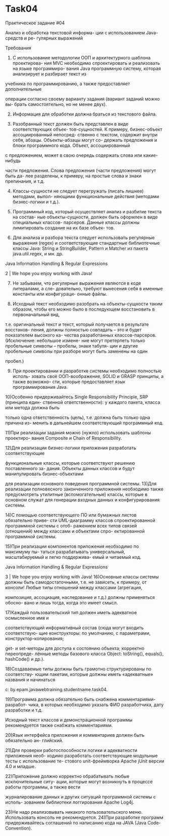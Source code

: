 # Task04
Практическое задание #04

Анализ и обработка текстовой информа-
ции с использованием Java-средств и ре-
гулярных выражений

Требования

1) C использование методологии ООП и архитектурного шаблона проектирова-
ния MVC необходимо спроектировать и реализовать на языке программиро-
вания Java программную систему, которая анализирует и разбирает текст из

учебника по программированию, а также предоставляет дополнительные

операции согласно своему варианту задания (вариант заданий можно вы-
брать самостоятельно, но не менее двух).

2) Информация для обработки должна браться из текстового файла.

3) Разобранный текст должен быть представлен в виде соответствующих объек-
тов-сущностей. К примеру, бизнес-объект ассоциированный непосред-
ственно с текстом, содержит внутри себя, абзацы. Объекты-абзацы могут со-
держать предложения и блоки программного кода. Объект, ассоциированный

с предложением, может в свою очередь содержать слова или какие-нибудь

части предложения. Слова предложения (части предложения) могут быть да-
лее разделены, к примеру, на простые слова и знаки препинания, и т.д.

4) Классы-сущности не следует перегружать (писать лишнее) методами, выпол-
няющими функциональные действия (методами бизнес-логики и т.д.).

5) Программный код, который осуществляет анализ и разбитие текста на состав-
ные объекты-сущности, должен быть оформлен в виде специальных классов-
парсеров. Данные классы должны лимитировать создание на их базе объек-
тов.

6) Для анализа и разбора текста следует использовать регулярные выражения
(regex) и соответствующие стандартные библиотечные классы Java: String и
StringBuilder, Pattern и Matcher из пакета java.util.regex, и мн. др.

Java Information Handling & Regular Expressions

2 | We hope you enjoy working with Java!

7) Не забываем, что регулярные выражения являются в коде литералами, а сле-
довательно, требуют вынесения себя в именные константы или конфигураци-
онные файлы.

8) Исходный текст необходимо разобрать на объекты-сущности таким образом,
чтобы его можно было в последующем восстановить в первоначальный вид,

т.е. оригинальный текст и текст, который получается в результате восстанов-
ления, должны полностью совпадать – это и будет показателем высокого ка-
чества разработанных классов-парсеров. (Исключение: небольшое измене-
ние могут претерпеть только пробельные символы – пробелы, знаки табуля-
ции и другие пробельные символы при разборе могут быть заменены на один

пробел.)

9) При проектировании и разработке системы необходимо полностью исполь-
зовать своё ООП-воображение, SOLID и GRASP принципы, а также возможно-
сти, которые предоставляет язык программирования Java.

10)Особенно придерживайтесь Single Responsibility Principle, SRP (принципа един-
ственной ответственности): у каждого пакета, класса или метода должна быть

только одна ответственность (цель), т.е. должна быть только одна причина из-
менить в дальнейшем соответствующий программный код.

11)При реализации задания можно (нужно) использовать шаблоны проектиро-
вания Composite и Chain of Responsibility.

12)Для реализации бизнес-логики приложения разработать соответствующие

функциональные классы, которые соответствуют решению поставленного за-
дания. Объекты данных классов и будут манипулировать бизнес-объектами

для реализации основного поведения программной системы.
13)Для реализации полновесного законченного приложения необходимо также
предусмотреть утилитные (вспомогательные) классы, которые в основном
служат для генерации входных данных и конфигурирования системы.

14)С помощью соответствующего ПО или бумажных листов обязательно приве-
сти UML-диаграмму классов спроектированной программной системы с отоб-
ражением всех типов связей (отношений) между классами и объектами спро-
ектированной программной системы.

15)При реализации компонентов приложения необходимо по максимуму пы-
таться разрабатывать универсальный, масштабируемый и легко поддержива-
емый и читаемый код.

Java Information Handling & Regular Expressions

3 | We hope you enjoy working with Java!
16)Основные классы системы должны быть самодостаточными, т.е. не зависеть,
к примеру, от консоли! Любые типы отношений между классами (агрегация,

композиция, ассоциация, наследование и т.д.) должны применяться обосно-
вано и лишь тогда, когда это имеет смысл.

17)Каждый пользовательский тип должен иметь адекватное осмысленное имя и

соответствующий информативный состав (сюда могут входить соответствую-
щие конструкторы: по умолчанию, с параметрами, конструктор-копирования;

get- и set-методы для доступа к состоянию объекта; корректно переопреде-
лённые методы базового класса Object: toString(), equals(), hashCode() и др.).

18)Создаваемые типы должны быть грамотно структурированы по соответству-
ющим пакетам, которые должны иметь «адекватные» названия и начинаться

с: by.epam.javawebtraining.studentname.task04.

19)Программа должна обязательно быть снабжена комментариями-разработ-
чика, в которых необходимо указать ФИО разработчика, дату разработки и т.д.

Исходный текст классов и демонстрационной программы рекомендуется
также снабжать комментариями.

20)Язык интерфейса приложения и комментариев должен быть обязательно ан-
глийский.

21)Для проверки работоспособности логики и адекватности приложения необ-
ходимо разработать соответствующие модульные тесты с использование те-
стового unit-фреймворка Apache jUnit версии 4.0 и младше.

22)Приложение должно корректно обрабатывать любые исключительные ситу-
ации, которые могут возникнуть в процессе работы программы, а также вести

журналирование данных и других ситуаций программной системы с исполь-
зованием библиотеки логгирования Apache Log4j.

23)Не надо реализовывать никакого пользовательского меню. Использовать
консоль не рекомендуется.
24)При разработке программ придерживайтесь соглашений по написанию кода
на JAVA (Java Code-Convention).
